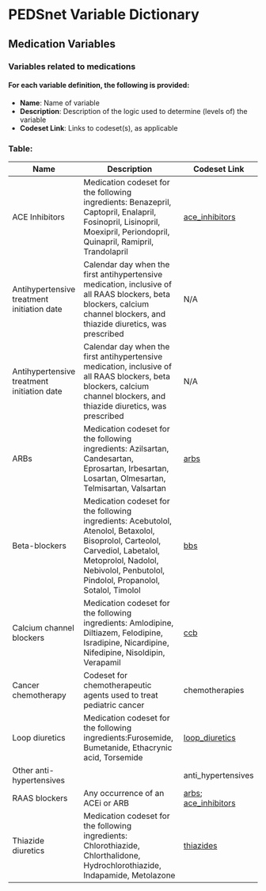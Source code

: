 # PEDSnet Variable Dictionary

## Medication Variables

### Variables related to medications

#### For each variable definition, the following is provided:
* **Name**: Name of variable
* **Description**: Description of the logic used to determine (levels of) the variable
* **Codeset Link**: Links to codeset(s), as applicable

### Table:

| Name | Description | Codeset Link |
|------|-------------|--------------|
| ACE Inhibitors | Medication codeset for the following ingredients: Benazepril, Captopril, Enalapril, Fosinopril, Lisinopril, Moexipril, Periondopril, Quinapril, Ramipril, Trandolapril | [ace_inhibitors](https://github.com/PRESERVE-Coordinating-Center/preserve_codesets/blob/main/drug/ace_inhibitor_rx.csv) |
| Antihypertensive treatment initiation date | Calendar day when the first antihypertensive medication, inclusive of all RAAS blockers, beta blockers, calcium channel blockers, and thiazide diuretics, was prescribed | N/A |
| Antihypertensive treatment initiation date | Calendar day when the first antihypertensive medication, inclusive of all RAAS blockers, beta blockers, calcium channel blockers, and thiazide diuretics, was prescribed | N/A |
| ARBs | Medication codeset for the following ingredients: Azilsartan, Candesartan, Eprosartan, Irbesartan, Losartan, Olmesartan, Telmisartan, Valsartan | [arbs](https://github.com/PRESERVE-Coordinating-Center/preserve_codesets/blob/main/drug/arb_rx.csv) |
| Beta-blockers | Medication codeset for the following ingredients: Acebutolol, Atenolol, Betaxolol, Bisoprolol, Carteolol, Carvediol, Labetalol, Metoprolol, Nadolol, Nebivolol, Penbutolol, Pindolol, Propanolol, Sotalol, Timolol | [bbs](https://github.com/PRESERVE-Coordinating-Center/preserve_codesets/blob/main/drug/bb_rx.csv) |
| Calcium channel blockers | Medication codeset for the following ingredients: Amlodipine, Diltiazem, Felodipine, Isradipine, Nicardipine, Nifedipine, Nisoldipin, Verapamil | [ccb](https://github.com/PRESERVE-Coordinating-Center/preserve_codesets/blob/main/drug/ccb_rx.csv) |
| Cancer chemotherapy | Codeset for chemotherapeutic agents used to treat pediatric cancer | chemotherapies |
| Loop diuretics | Medication codeset for the following ingredients:Furosemide, Bumetanide, Ethacrynic acid, Torsemide | [loop_diuretics](https://github.com/PRESERVE-Coordinating-Center/preserve_codesets/blob/main/drug/loop_diuretic_rx.csv) |
| Other anti-hypertensives | | anti_hypertensives |
| RAAS blockers | Any occurrence of an ACEi or ARB | [arbs](https://github.com/PRESERVE-Coordinating-Center/preserve_codesets/blob/main/drug/arb_rx.csv); [ace_inhibitors](https://github.com/PRESERVE-Coordinating-Center/preserve_codesets/blob/main/drug/ace_inhibitor_rx.csv) |
| Thiazide diuretics | Medication codeset for the following ingredients: Chlorothiazide, Chlorthalidone, Hydrochlorothiazide, Indapamide, Metolazone | [thiazides](https://github.com/PRESERVE-Coordinating-Center/preserve_codesets/blob/main/drug/thiazide_rx.csv) |

